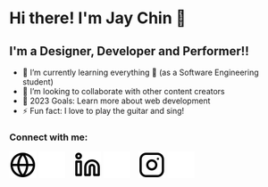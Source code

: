 # Hi there! I'm Jay Chin 👋

## I'm a Designer, Developer and Performer!!

- 🌱 I’m currently learning everything 🤣 (as a Software Engineering student)
- 👯 I’m looking to collaborate with other content creators
- 🥅 2023 Goals: Learn more about web development
- ⚡ Fun fact: I love to play the guitar and sing!

### Connect with me:

[![website](./img/globe-light.svg)](#gh-light-mode-only)
[![website](./img/globe-dark.svg)](#gh-dark-mode-only)
&nbsp;&nbsp;
[![website](./img/linkedin-light.svg)](https://www.linkedin.com/in/chin-kee-jeay-932056244/#gh-light-mode-only)
[![website](./img/linkedin-dark.svg)](https://www.linkedin.com/in/chin-kee-jeay-932056244/#gh-dark-mode-only)
&nbsp;&nbsp;
[![website](./img/instagram-light.svg)](https://www.instagram.com/ckj2793/#gh-light-mode-only)
[![website](./img/instagram-dark.svg)](https://www.instagram.com/ckj2793/#gh-dark-mode-only)
